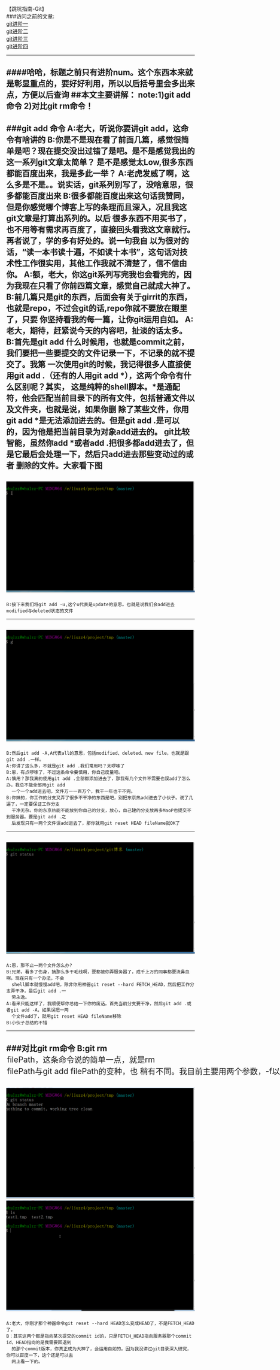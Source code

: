 【跳坑指南-Git】<br>
###访问之前的文章:<br>
[git进阶一](https://github.com/zhuang137/blog/blob/master/git/git%E8%BF%9B%E9%98%B6%E4%B8%80.md)<br>
[git进阶二](https://github.com/zhuang137/blog/blob/master/git/git%E8%BF%9B%E9%98%B6%E4%BA%8C.md)<br>
[git进阶三](https://github.com/zhuang137/blog/blob/master/git/git%E8%BF%9B%E9%98%B6%E4%B8%89.md)<br>
[git进阶四](https://github.com/zhuang137/blog/blob/master/git/git%E8%BF%9B%E9%98%B6%E5%9B%9B.md)<br>

--------
####哈哈，标题之前只有进阶num。这个东西本来就是彰显重点的，要好好利用，所以以后括号里会多出来点，方便以后查询
##本文主要讲解：
    note:1)git add命令
         2)对比git rm命令！
----
###git add 命令
    A:老大，听说你要讲git add，这命令有啥讲的
    B:你是不是现在看了前面几篇，感觉很简单是吧？现在提交没出过错了是吧。是不是感觉我出的这一系列git文章太简单？
      是不是感觉太Low,很多东西都能百度出来，我是多此一举？
    A:老虎发威了啊，这么多是不是。。说实话，git系列别写了，没啥意思，很多都能百度出来
    B:很多都能百度出来这句话我赞同，但是你感觉哪个博客上写的条理而且深入，况且我这git文章是打算出系列的。以后
      很多东西不用买书了，也不用等有需求再百度了，直接回头看我这文章就行。再者说了，学的多有好处的。说一句我自
      以为很对的话，“读一本书读十遍，不如读十本书”，这句话对技术性工作很实用，其他工作我就不清楚了，信不信由你。
     A:额，老大，你这git系列写完我也会看完的，因为我现在只看了你前四篇文章，感觉自己就成大神了。
     B:前几篇只是git的东西，后面会有关于girrit的东西，也就是repo，不过会git的话,repo你就不要放在眼里了，只要
       你坚持看我的每一篇，让你git运用自如。
     A:老大，期待，赶紧说今天的内容吧，扯淡的话太多。
     B:首先是git add 什么时候用，也就是commit之前，我们要把一些要提交的文件记录一下，不记录的就不提交了。我第
       一次使用git的时候，我记得很多人直接使用git add .（还有的人用git add *），这两个命令有什么区别呢？其实，
       这是纯粹的shell脚本。*是通配符，他会匹配当前目录下的所有文件，包括普通文件以及文件夹，也就是说，如果你删
       除了某些文件，你用git add *是无法添加进去的。但是git add .是可以的，因为他是把当前目录为对象add进去的。
       git比较智能，虽然你add *或者add .把很多都add进去了，但是它最后会处理一下，然后只add进去那些变动过的或者
       删除的文件。大家看下图
----
![image](https://github.com/zhuang137/blog/blob/master/picture/git5-1.gif)
----
    B:接下来我们将git add -u,这个u代表是update的意思。也就是说我们会add进去modified与deleted状态的文件
----
![image](https://github.com/zhuang137/blog/blob/master/picture/git5-2.gif)
----
    B:然后git add -A,A代表all的意思，包括modified、deleted、new file，也就是跟git add .一样。
    A:你讲了这么多，不就是git add .我们常用吗？太啰嗦了
    B:恩，有点啰嗦了，不过这条命令要慎用，你自己度量吧。
    A:慎用？那我真的使用git add .全部都添加进去了，那我有几个文件不需要也误add了怎么办，我总不能全部用git add
      一个一个add进去吧，文件万一一百万个，我干一年也干不完。
    B:你妹的，你工作的分支又弄了很多不干净的东西是吧，别把东京热add进去了小伙子。说了几遍了，一定要保证工作分支
      干净无杂。你的东京热能不能放到你自己的分支，放心，自己建的分支放再多MaoP也提交不到服务器。要是git add .之
      后发现只有一两个文件误add进去了，那你就用git reset HEAD fileName就OK了
----
![image](https://github.com/zhuang137/blog/blob/master/picture/git5-3.gif)
-----
    A:恩，那不止一两个文件怎么办?
    B:兄弟，看多了伤身，搞那么多干毛线啊，要都被你弄服务器了，成千上万的同事都要流鼻血啊。现在只有一个办法，不会
      shell脚本就慢慢add吧，除非你用神器git reset --hard FETCH_HEAD，然后把工作分支弄干净，最后git add .一
      劳永逸。
    A:看来只能这样了，我顺便帮你总结一下你的废话。首先当前分支要干净，然后git add .或者git add -A，如果误把一两
      个文件add了，就用git reset HEAD fileName移除
    B:小伙子总结的不错
----
###对比git rm命令
    B:git rm <option> filePath，这条命令说的简单一点，就是rm <option> filePath与git add filePath的变种，也
      稍有不同。我目前主要用两个参数，-f以及--cached。-f也就是force，--cached就是删除git库缓存，但是没有删除文件,
      话不多说，直接看图
----
![image](https://github.com/zhuang137/blog/blob/master/picture/git5-4.gif)<br>
![image](https://github.com/zhuang137/blog/blob/master/picture/git5-5.gif)<br>
----
    A:老大，你刚才那个神器命令git reset --hard HEAD怎么变成HEAD了，不是FETCH_HEAD了。
    B：其实这两个都是指向某次提交的commit id的，只是FETCH_HEAD指向服务器那个commit id，HEAD指向的是我需要回退到
      的那个commit版本，你真正成为大神了，会运用自如的。因为我没讲过git目录深入研究，你可以百度一下，这个还是可以去
      网上看一下的。
    

